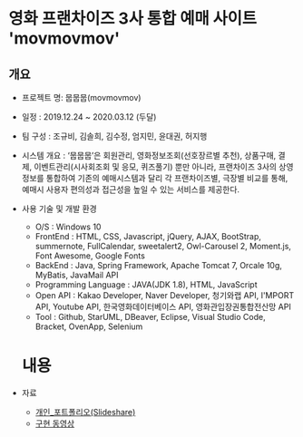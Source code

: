 # 영화 프랜차이즈 3사 통합 예매 사이트 'movmovmov'

## 개요

* 프로젝트 명: 뭅뭅뭅(movmovmov) 

* 일정 : 2019.12.24 ~ 2020.03.12 (두달)

* 팀 구성 : 조규비, 김솔희, 김수정, 엄지민, 윤대권, 허지행

* 시스템 개요 : ‘뭅뭅뭅’은 회원관리, 영화정보조회(선호장르별 추천), 상품구매, 결제, 이벤트관리(시사회조회 및 응모, 퀴즈풀기) 뿐만 아니라, 프랜차이즈 3사의 상영정보를 통합하여 기존의 예매시스템과 달리 각 프랜차이즈별, 극장별 비교를 통해, 예매시 사용자 편의성과 접근성을 높일 수 있는 서비스를 제공한다.

* 사용 기술 및 개발 환경 

    * O/S : Windows 10 
    * FrontEnd : HTML, CSS, Javascript, jQuery, AJAX, BootStrap, summernote, FullCalendar, sweetalert2, Owl-Carousel 2, Moment.js, Font Awesome, Google Fonts
    * BackEnd : Java, Spring Framework, Apache Tomcat 7, Orcale 10g, MyBatis, JavaMail API
    * Programming Language : JAVA(JDK 1.8), HTML, JavaScript 
    * Open API : Kakao Developer, Naver Developer, 청기와랩 API, I'MPORT API, Youtube API, 한국영화데이터베이스 API, 영화관입장권통합전산망 API 
    * Tool : Github, StarUML, DBeaver, Eclipse, Visual Studio Code, Bracket, OvenApp, Selenium
    
    # 내용
* 자료
	- [개인_포트폴리오(Slideshare)](https://www.slideshare.net/ZEEMINOHM/3-232248372)
	- [구현 동영상](https://youtu.be/A_6hhrl8pTw)


 
